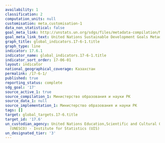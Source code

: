 ```yaml
---
availability: 1
classification: 2
computation_units: null
customisation: meta.customisation-1
data_non_statistical: false
goal_meta_link: http://unstats.un.org/sdgs/files/metadata-compilation/Metadata-Goal-17.pdf
goal_meta_link_text: United Nations Sustainable Development Goals Metadata (pdf 468kB)
graph_title: global_indicators.17-6-1.title
graph_type: line
indicator: 17.6.1
indicator_name: global_indicators.17-6-1.title
indicator_sort_order: 17-06-01
layout: indicator
national_geographical_coverage: Казахстан
permalink: /17-6-1/
published: true
reporting_status: complete
sdg_goal: '17'
source_active_1: true
source_compilation_1: Министерство образования и науки РК
source_data_1: null
source_implementation_1: Министерство образования и науки РК
tags: []
target: global_targets.17-6.title
target_id: '17.6'
un_custodian_agency: United Nations Education,Scientific and Cultural Organisation
  (UNESCO) - Institute for Statistics (UIS)
un_designated_tier: '3'
---
```

